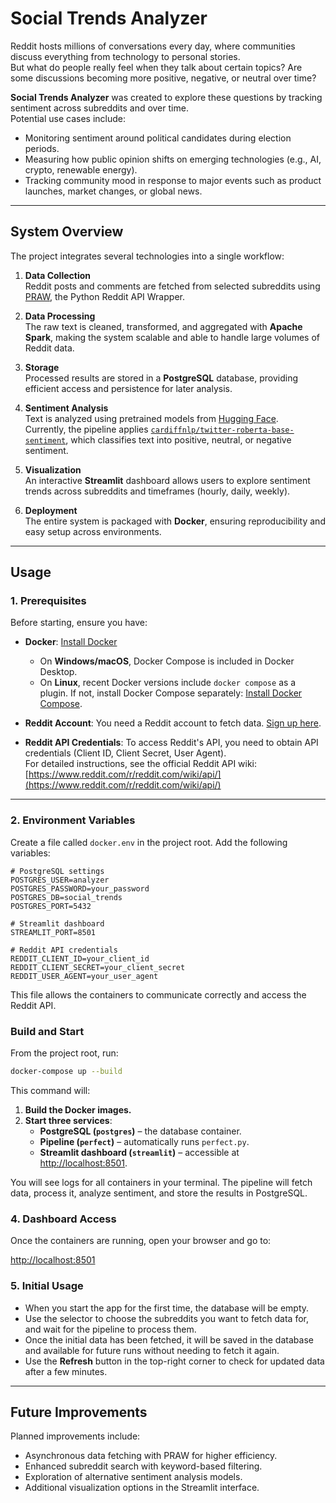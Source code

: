 # Social Trends Analyzer

Reddit hosts millions of conversations every day, where communities discuss everything from technology to personal stories.  
But what do people really feel when they talk about certain topics? Are some discussions becoming more positive, negative, or neutral over time?  

**Social Trends Analyzer** was created to explore these questions by tracking sentiment across subreddits and over time.  
Potential use cases include:  
- Monitoring sentiment around political candidates during election periods.  
- Measuring how public opinion shifts on emerging technologies (e.g., AI, crypto, renewable energy).  
- Tracking community mood in response to major events such as product launches, market changes, or global news.  

---

## System Overview

The project integrates several technologies into a single workflow:

1. **Data Collection**  
   Reddit posts and comments are fetched from selected subreddits using [PRAW](https://praw.readthedocs.io/), the Python Reddit API Wrapper.

2. **Data Processing**  
   The raw text is cleaned, transformed, and aggregated with **Apache Spark**, making the system scalable and able to handle large volumes of Reddit data.

3. **Storage**  
   Processed results are stored in a **PostgreSQL** database, providing efficient access and persistence for later analysis.

4. **Sentiment Analysis**  
   Text is analyzed using pretrained models from [Hugging Face](https://huggingface.co/).  
   Currently, the pipeline applies [`cardiffnlp/twitter-roberta-base-sentiment`](https://huggingface.co/cardiffnlp/twitter-roberta-base-sentiment), which classifies text into positive, neutral, or negative sentiment.

5. **Visualization**  
   An interactive **Streamlit** dashboard allows users to explore sentiment trends across subreddits and timeframes (hourly, daily, weekly).

6. **Deployment**  
   The entire system is packaged with **Docker**, ensuring reproducibility and easy setup across environments.

---

## Usage

### 1. Prerequisites

Before starting, ensure you have:

- **Docker**: [Install Docker](https://docs.docker.com/get-docker/)  
  - On **Windows/macOS**, Docker Compose is included in Docker Desktop.  
  - On **Linux**, recent Docker versions include `docker compose` as a plugin. If not, install Docker Compose separately: [Install Docker Compose](https://docs.docker.com/compose/install/).

- **Reddit Account**: You need a Reddit account to fetch data. [Sign up here](https://www.reddit.com/register/).

- **Reddit API Credentials**: To access Reddit's API, you need to obtain API credentials (Client ID, Client Secret, User Agent).  
  For detailed instructions, see the official Reddit API wiki: [https://www.reddit.com/r/reddit.com/wiki/api/](https://www.reddit.com/r/reddit.com/wiki/api/)

---

### 2. Environment Variables

Create a file called `docker.env` in the project root. Add the following variables:

```env
# PostgreSQL settings
POSTGRES_USER=analyzer
POSTGRES_PASSWORD=your_password
POSTGRES_DB=social_trends
POSTGRES_PORT=5432

# Streamlit dashboard
STREAMLIT_PORT=8501

# Reddit API credentials
REDDIT_CLIENT_ID=your_client_id
REDDIT_CLIENT_SECRET=your_client_secret
REDDIT_USER_AGENT=your_user_agent
```

This file allows the containers to communicate correctly and access the Reddit API.

### Build and Start 

From the project root, run:
```bash
docker-compose up --build
```

This command will:

1. **Build the Docker images.**  
2. **Start three services**:
   - **PostgreSQL (`postgres`)** – the database container.  
   - **Pipeline (`perfect`)** – automatically runs `perfect.py`.  
   - **Streamlit dashboard (`streamlit`)** – accessible at [http://localhost:8501](http://localhost:8501).  

You will see logs for all containers in your terminal. The pipeline will fetch data, process it, analyze sentiment, and store the results in PostgreSQL.

### 4. Dashboard Access

Once the containers are running, open your browser and go to:

[http://localhost:8501](http://localhost:8501)

### 5. Initial Usage

- When you start the app for the first time, the database will be empty.  
- Use the selector to choose the subreddits you want to fetch data for, and wait for the pipeline to process them.  
- Once the initial data has been fetched, it will be saved in the database and available for future runs without needing to fetch it again.  
- Use the **Refresh** button in the top-right corner to check for updated data after a few minutes.


---

## Future Improvements

Planned improvements include:

- Asynchronous data fetching with PRAW for higher efficiency.
- Enhanced subreddit search with keyword-based filtering.
- Exploration of alternative sentiment analysis models.
- Additional visualization options in the Streamlit interface.
